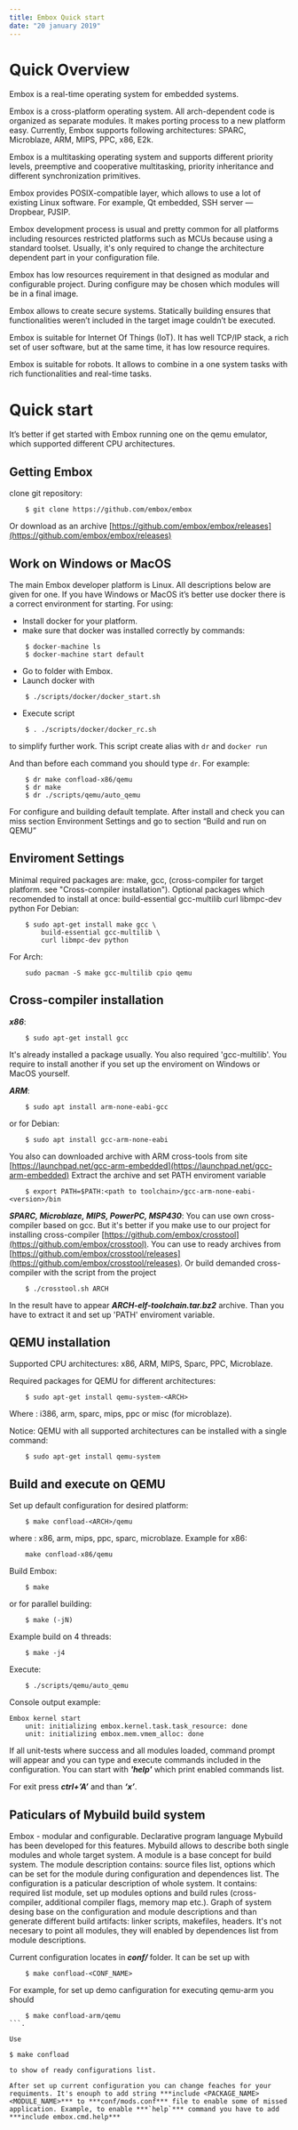 ```yaml
---
title: Embox Quick start
date: "20 january 2019"
---
```


# Quick Overview
Embox is a real-time operating system for embedded systems.

Embox is a cross-platform operating system. All arch-dependent code is organized as separate modules. It makes porting process to a new platform easy. Currently, Embox supports following architectures: SPARC, Microblaze, ARM, MIPS, PPC, x86, E2k.

Embox is a multitasking operating system and supports different priority levels, preemptive and cooperative multitasking, priority inheritance and different synchronization primitives.

Embox provides POSIX-compatible layer, which allows to use a lot of existing Linux software. For example, Qt embedded, SSH server — Dropbear, PJSIP.

Embox development process is usual and pretty common for all platforms including resources restricted platforms such as MCUs because using a standard toolset. Usually, it's only required to change the architecture dependent part in your configuration file.

Embox has low resources requirement in that designed as modular and configurable project. During configure may be chosen which modules will be in a final image.

Embox allows to create secure systems. Statically building ensures that functionalities weren’t included in the target image couldn’t be executed.

Embox is suitable for Internet Of Things (IoT). It has well TCP/IP stack, a rich set of user software, but at the same time, it has low resource requires.

Embox is suitable for robots. It allows to combine in a one system tasks with rich functionalities and real-time tasks.

# Quick start
It’s better if get started with Embox running one on the qemu emulator, which supported different CPU architectures.

## Getting Embox
clone git repository:
```
    $ git clone https://github.com/embox/embox
```
Or download as an archive [https://github.com/embox/embox/releases](https://github.com/embox/embox/releases)

## Work on Windows or MacOS
The main Embox developer platform is Linux. All descriptions below are given for one. If you have Windows or MacOS it’s better use docker there is a correct environment for starting.
For using:

 * Install docker for your platform.
 * make sure that docker was installed correctly by commands:
```
    $ docker-machine ls
    $ docker-machine start default
```
 * Go to folder with Embox.
 * Launch docker with
```
    $ ./scripts/docker/docker_start.sh
```
 * Execute script
```
    $ . ./scripts/docker/docker_rc.sh
```
to simplify further work. This script create alias with `dr` and `docker run`

And than before each command you should type `dr`. For example:
```
    $ dr make confload-x86/qemu
    $ dr make
    $ dr ./scripts/qemu/auto_qemu
```
For configure and building default template.
After install and check you can miss section Environment Settings and go to section “Build and run on QEMU”

## Enviroment Settings
Minimal required packages are: make, gcc, (cross-compiler for target platform. see "Cross-compiler installation").
Optional packages which recomended to install at once: build-essential gcc-multilib curl libmpc-dev python
For Debian:
```
    $ sudo apt-get install make gcc \
        build-essential gcc-multilib \
        curl libmpc-dev python
```
For Arch:
```
    sudo pacman -S make gcc-multilib cpio qemu
```

## Cross-compiler installation

***x86***:
```
    $ sudo apt-get install gcc
```
It's already installed a package usually. You also required 'gcc-multilib'. You require to install another if you set up the enviroment on Windows or MacOS yourself.

***ARM***:
```
    $ sudo apt install arm-none-eabi-gcc
```
or for Debian:
```
    $ sudo apt install gcc-arm-none-eabi
```
You also can downloaded archive with ARM cross-tools from site [https://launchpad.net/gcc-arm-embedded](https://launchpad.net/gcc-arm-embedded)
Extract the archive and set PATH enviroment variable 
```
    $ export PATH=$PATH:<path to toolchain>/gcc-arm-none-eabi-<version>/bin
```

***SPARC, Microblaze, MIPS, PowerPC, MSP430***:
You can use own cross-compiler based on gcc. But it's better if you make use to our project for installing cross-compiler [https://github.com/embox/crosstool](https://github.com/embox/crosstool). You can use to ready archives from [https://github.com/embox/crosstool/releases](https://github.com/embox/crosstool/releases). Or build demanded cross-compiler with the script from the project
```
    $ ./crosstool.sh ARCH
```
In the result have to appear ***ARCH-elf-toolchain.tar.bz2*** archive. Than you have to extract it and set up 'PATH' enviroment variable.

## QEMU installation
Supported CPU architectures: x86, ARM, MIPS, Sparc, PPC, Microblaze.

Required packages for QEMU for different architectures:
```
    $ sudo apt-get install qemu-system-<ARCH>
```
Where <ARCH>: i386, arm, sparc, mips, ppc or misc (for microblaze).

Notice: QEMU with all supported architectures can be installed with a single command:
```
    $ sudo apt-get install qemu-system
```

## Build and execute on QEMU
Set up default configuration for desired platform:
```
    $ make confload-<ARCH>/qemu
```
where <ARCH>: x86, arm, mips, ppc, sparc, microblaze.
Example for x86:
```
    make confload-x86/qemu
```
Build Embox:
```
    $ make
```
or for parallel building:
```
    $ make (-jN)
```
Example build on 4 threads:
```
    $ make -j4
```
Execute:
```
    $ ./scripts/qemu/auto_qemu
```
Console output example:
```
Embox kernel start
	unit: initializing embox.kernel.task.task_resource: done
	unit: initializing embox.mem.vmem_alloc: done
```
If all unit-tests where success and all modules loaded, command prompt will appear and you can type and execute commands included in the configuration. You can start with ***'help'*** which print enabled commands list.

For exit press ***ctrl+’A’*** and than ***‘x’***.

## Paticulars of Mybuild build system
Embox - modular and configurable. Declarative program language Mybuild has been developed for this features. Mybuild allows to describe both single modules and whole target system.
A module is a base concept for build system. The module description contains: source files list, options which can be set for the module during configuration and dependences list.
The configuration is a paticular description of whole system. It contains: required list module, set up modules options and build rules (cross-compiler, additional compiler flags, memory map etc.). Graph of system desing base on the configuration and module descriptions and than generate different build artifacts: linker scripts, makefiles, headers. It's not necesary to point all modules, they will enabled by dependences list from module descriptions.

Current configuration locates in ***conf/*** folder. It can be set up with
```
    $ make confload-<CONF_NAME>
```
For example, for set up demo canfiguration for executing qemu-arm you should 
```
    $ make confload-arm/qemu
```.

Use 
```
    $ make confload
```
to show of ready configurations list.

After set up current configuration you can change feaches for your requiments. It's enouph to add string ***include <PACKAGE_NAME><MODULE_NAME>*** to ***conf/mods.conf*** file to enable some of missed application. Example, to enable ***`help`*** command you have to add ***include embox.cmd.help***

